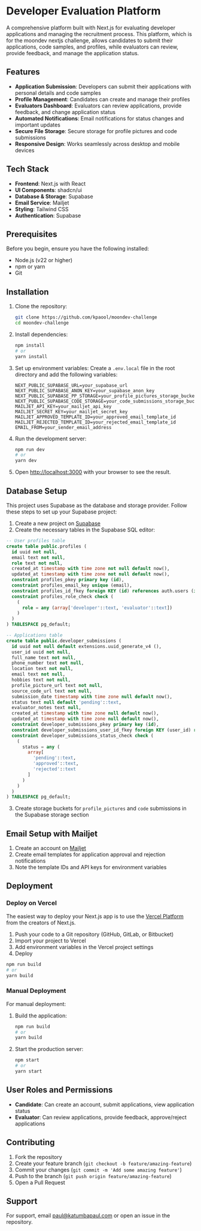 # Developer Evaluation Platform

A comprehensive platform built with Next.js for evaluating developer applications and managing the recruitment process. This platform, which is for the moondev nextjs challenge, allows candidates to submit their applications, code samples, and profiles, while evaluators can review, provide feedback, and manage the application status.

## Features

- **Application Submission**: Developers can submit their applications with personal details and code samples
- **Profile Management**: Candidates can create and manage their profiles
- **Evaluators Dashboard**: Evaluators can review applications, provide feedback, and change application status
- **Automated Notifications**: Email notifications for status changes and important updates
- **Secure File Storage**: Secure storage for profile pictures and code submissions
- **Responsive Design**: Works seamlessly across desktop and mobile devices

## Tech Stack

- **Frontend**: Next.js with React
- **UI Components**: shadcn/ui
- **Database & Storage**: Supabase
- **Email Service**: Mailjet
- **Styling**: Tailwind CSS
- **Authentication**: Supabase

## Prerequisites

Before you begin, ensure you have the following installed:
- Node.js (v22 or higher)
- npm or yarn
- Git

## Installation

1. Clone the repository:
   ```bash
   git clone https://github.com/kpaool/moondev-challenge
   cd moondev-challenge
   ```

2. Install dependencies:
   ```bash
   npm install
   # or
   yarn install
   ```

3. Set up environment variables:
   Create a `.env.local` file in the root directory and add the following variables:

   ```
   NEXT_PUBLIC_SUPABASE_URL=your_supabase_url
   NEXT_PUBLIC_SUPABASE_ANON_KEY=your_supabase_anon_key
   NEXT_PUBLIC_SUPABASE_PP_STORAGE=your_profile_pictures_storage_bucket
   NEXT_PUBLIC_SUPABASE_CODE_STORAGE=your_code_submissions_storage_bucket
   MAILJET_API_KEY=your_mailjet_api_key
   MAILJET_SECRET_KEY=your_mailjet_secret_key
   MAILJET_APPROVED_TEMPLATE_ID=your_approved_email_template_id
   MAILJET_REJECTED_TEMPLATE_ID=your_rejected_email_template_id
   EMAIL_FROM=your_sender_email_address
   ```

4. Run the development server:
   ```bash
   npm run dev
   # or
   yarn dev
   ```

5. Open [http://localhost:3000](http://localhost:3000) with your browser to see the result.

## Database Setup

This project uses Supabase as the database and storage provider. Follow these steps to set up your Supabase project:

1. Create a new project on [Supabase](https://supabase.com/)
2. Create the necessary tables in the Supabase SQL editor:

```sql
-- User profiles table
create table public.profiles (
  id uuid not null,
  email text not null,
  role text not null,
  created_at timestamp with time zone not null default now(),
  updated_at timestamp with time zone not null default now(),
  constraint profiles_pkey primary key (id),
  constraint profiles_email_key unique (email),
  constraint profiles_id_fkey foreign KEY (id) references auth.users (id) on delete CASCADE,
  constraint profiles_role_check check (
    (
      role = any (array['developer'::text, 'evaluator'::text])
    )
  )
) TABLESPACE pg_default;

-- Applications table
create table public.developer_submissions (
  id uuid not null default extensions.uuid_generate_v4 (),
  user_id uuid not null,
  full_name text not null,
  phone_number text not null,
  location text not null,
  email text not null,
  hobbies text not null,
  profile_picture_url text not null,
  source_code_url text not null,
  submission_date timestamp with time zone null default now(),
  status text null default 'pending'::text,
  evaluator_notes text null,
  created_at timestamp with time zone null default now(),
  updated_at timestamp with time zone null default now(),
  constraint developer_submissions_pkey primary key (id),
  constraint developer_submissions_user_id_fkey foreign KEY (user_id) references auth.users (id),
  constraint developer_submissions_status_check check (
    (
      status = any (
        array[
          'pending'::text,
          'approved'::text,
          'rejected'::text
        ]
      )
    )
  )
) TABLESPACE pg_default;
```

3. Create storage buckets for `profile_pictures` and `code` submissions in the Supabase storage section

## Email Setup with Mailjet

1. Create an account on [Mailjet](https://www.mailjet.com/)
2. Create email templates for application approval and rejection notifications
3. Note the template IDs and API keys for environment variables

## Deployment

### Deploy on Vercel

The easiest way to deploy your Next.js app is to use the [Vercel Platform](https://vercel.com) from the creators of Next.js.

1. Push your code to a Git repository (GitHub, GitLab, or Bitbucket)
2. Import your project to Vercel
3. Add environment variables in the Vercel project settings
4. Deploy

```bash
npm run build
# or
yarn build
```

### Manual Deployment

For manual deployment:

1. Build the application:
   ```bash
   npm run build
   # or
   yarn build
   ```

2. Start the production server:
   ```bash
   npm start
   # or
   yarn start
   ```


## User Roles and Permissions

- **Candidate**: Can create an account, submit applications, view application status
- **Evaluator**: Can review applications, provide feedback, approve/reject applications

## Contributing

1. Fork the repository
2. Create your feature branch (`git checkout -b feature/amazing-feature`)
3. Commit your changes (`git commit -m 'Add some amazing feature'`)
4. Push to the branch (`git push origin feature/amazing-feature`)
5. Open a Pull Request



## Support

For support, email paul@katumbapaul.com or open an issue in the repository.